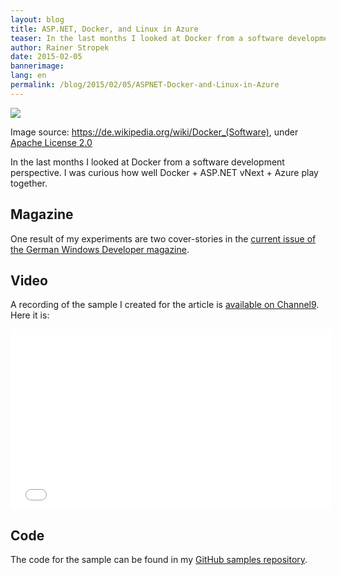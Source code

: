 ```yaml
---
layout: blog
title: ASP.NET, Docker, and Linux in Azure
teaser: In the last months I looked at Docker from a software development perspective. The results can be read in the current issue of the German Windows Developer magazine and in a Channel9 video.
author: Rainer Stropek
date: 2015-02-05
bannerimage: 
lang: en
permalink: /blog/2015/02/05/ASPNET-Docker-and-Linux-in-Azure
---
```


<p xmlns="http://www.w3.org/1999/xhtml">
  <img src="{{site.baseurl}}/content/images/blog/2015/02/Docker_(container_engine)_logo.png" />
</p><p class="imageCaption" xmlns="http://www.w3.org/1999/xhtml">Image source: <a href="https://de.wikipedia.org/wiki/Docker_(Software)" target="_blank">https://de.wikipedia.org/wiki/Docker_(Software)</a>, under <a href="https://github.com/dotcloud/docker/blob/master/LICENSE" target="_blank">Apache License 2.0</a></p><p xmlns="http://www.w3.org/1999/xhtml">In the last months I looked at Docker from a software development perspective. I was curious how well Docker + ASP.NET vNext + Azure play together.</p><h2 xmlns="http://www.w3.org/1999/xhtml">Magazine</h2><p xmlns="http://www.w3.org/1999/xhtml">One result of my experiments are two cover-stories in the <a href="https://windowsdeveloper.de/Windows-Developer-315-178690" target="_blank">current issue of the German Windows Developer magazine</a>.</p><h2 xmlns="http://www.w3.org/1999/xhtml">Video</h2><p xmlns="http://www.w3.org/1999/xhtml">A recording of the sample I created for the article is <a href="http://channel9.msdn.com/Series/Visual-Studio-Germany/How-to-Run-ASPNET-vNext-in-Azure-Using-Docker-Containers" target="_blank">available on Channel9</a>. Here it is:</p><iframe src="//channel9.msdn.com/Series/Visual-Studio-Germany/How-to-Run-ASPNET-vNext-in-Azure-Using-Docker-Containers/player" width="512" height="288" allowFullScreen="allowFullScreen" frameBorder="0" xmlns="http://www.w3.org/1999/xhtml"></iframe><h2 xmlns="http://www.w3.org/1999/xhtml">Code</h2><p xmlns="http://www.w3.org/1999/xhtml">The code for the sample can be found in my <a href="https://github.com/rstropek/DockerVS2015Intro" target="_blank">GitHub samples repository</a>.</p>